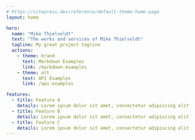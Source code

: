 ```yaml
---
# https://vitepress.dev/reference/default-theme-home-page
layout: home

hero:
  name: "Mike Thielvoldt"
  text: "The works and services of Mike Thielvoldt"
  tagline: My great project tagline
  actions:
    - theme: brand
      text: Markdown Examples
      link: /markdown-examples
    - theme: alt
      text: API Examples
      link: /api-examples

features:
  - title: Feature A
    details: Lorem ipsum dolor sit amet, consectetur adipiscing elit
  - title: Feature B
    details: Lorem ipsum dolor sit amet, consectetur adipiscing elit
  - title: Feature C
    details: Lorem ipsum dolor sit amet, consectetur adipiscing elit
---
```


